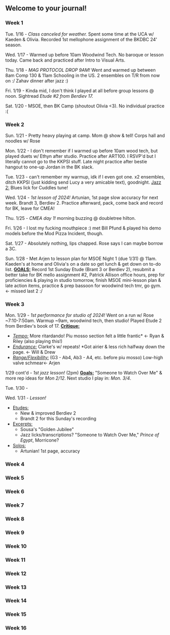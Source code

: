 ## Welcome to your journal!

### Week 1

Tue. 1/16 - *Class canceled for weather.* Spent some time at the UCA w/ Kaeden & Olivia. Recorded 1st mellophone assignment of the BKDBC 24' season.

Wed. 1/17 - Warmed up before 10am  Woodwind Tech. No baroque or lesson today. Came back and practiced after Intro to Visual Arts.

Thu. 1/18 - *MAG PROTOCOL DROP 9AM!* Went and warmed up between 8am Comp 130 & 11am Schooling in the US. 2 ensembles on T/R from now on :/ Zahav dinner after jazz :)

Fri. 1/19 - Kinda mid, I don't think I played at all before group lessons @ noon. Sightread *Etude #2 from Berdiev 17.*

Sat. 1/20 - MSOE, then BK Camp (shoutout Olivia <3). No individual practice :(

### Week 2

Sun. 1/21 - Pretty heavy playing at camp. Mom @ show & tell! Corps hall and noodles w/ Rose

Mon. 1/22 - I don't remember if I warmed up before 10am wood tech, but played duets w/ Ethyn after studio. Practice after ART100. I RSVP'd but I literally cannot go to the KKPSI stuff. Late night practice after bestie hangout to one-up Jordan in the BK slack.

Tue. 1/23 - can't remember my warmup, idk if I even got one. x2 ensembles, ditch KKPSI (just kidding send Lucy a very amicable text), goodnight. <u>Jazz 2:</u> Blues lick for Cuddles tune!

Wed. 1/24 - *1st lesson of 2024!* Artunian, 1st page slow accuracy for next week. Brandt 3, Berdiev 2. Practice afterward, pack, come back and record for BK, leave for CMEA!

Thu. 1/25 - *CMEA day 1!* morning buzzing @ doubletree hilton.

Fri. 1/26 - I lost my fucking mouthpiece :) met Bill Pfund & played his demo models before the Mod Pizza Incident, though.

Sat. 1/27 - Absolutely nothing, lips chapped. Rose says I can maybe borrow a 3C.

Sun. 1/28 - Met Arjen to lesson plan for MSOE Night 1 (due 1/31) @ 11am. Kaeden's at home and Olivia's on a date so get lunch & get down on to-do list. **<u>GOALS:</u>** Record 1st Sunday Etude (Brant 3 or Berdiev 2), resubmit a better take for BK mello assignment #2, Patrick Allison office hours, prep for proficiencies & playing in studio tomorrow, finish MSOE mini-lesson plan & late action items, practice & prep bassoon for woodwind tech tmr, go gym. <- missed last 2 :/

### Week 3

Mon. 1/29 - *1st performance for studio of 2024!* Went on a run w/ Rose ~7:10-7:50am. Warmup ~9am, woodwind tech, then studio! Played Etude 2 from Berdiev's book of 17. **<u>Critique:</u>**&#x20;

* *<u>Tempo:</u>* More ritardando! Piu mosso section felt a little frantic\* <- Ryan & Riley (also playing this!)
* *<u>Endurance:</u>* Clarke's w/ repeats! \*Got airier & less rich halfway down the page. <- Will & Drew
* *<u>Range/Flexibility:</u>* (G3 - Ab4, Ab3 - A4, etc. before piu mosso) Low-high valve schmear<- Arjen

1/29 cont'd - *1st jazz lesson!* (2pm) **<u>Goals:</u>** "Someone to Watch Over Me" & more rep ideas for *Mon 2/12*. Next studio I play in: *Mon. 3/4*.

Tue. 1/30 -&#x20;

Wed. 1/31 - *Lesson!*

* <u>Etudes:</u>
  * New & improved Berdiev 2
  * Brandt 2 for this Sunday's recording
* <u>Excerpts:</u>
  * Sousa's "Golden Jubilee"
  * Jazz licks/transcriptions? "Someone to Watch Over Me," *Prince of Egypt*, Morricone?
* <u>Solos:</u>
  * Artunian! 1st page, accuracy

### Week 4

### Week 5

### Week 6

### Week 7

### Week 8

### Week 9

### Week 10

### Week 11

### Week 12

### Week 13

### Week 14

### Week 15

### Week 16